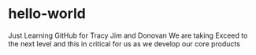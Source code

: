 # hello-world
Just Learning GitHub for Tracy Jim and Donovan
We are taking Exceed to the next level and this in critical for us as we develop our core products
